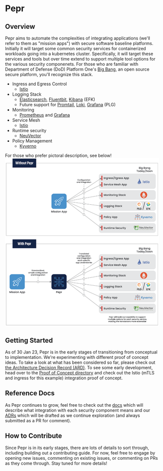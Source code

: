 # Pepr

## Overview
Pepr aims to automate the complexities of integrating applications (we'll refer to them as "mission apps") with secure software baseline platforms. Initially it will target some common security services for containerized workloads going into a kubernetes cluster. Specifically, it will target these services and tools but over time extend to support multiple tool options for the various security componenets. For those who are familiar with Department of Defense (DoD) Platform One's [Big Bang](https://github.com/DoD-Platform-One/big-bang), an open source secure platform, you'll recognize this stack. 
- Ingress and Egress Control
  - [Istio](https://istio.io/)
- Logging Stack  
  - [Elasticsearch](https://www.elastic.co/), [Fluentbit](https://fluentbit.io/), [Kibana](https://www.elastic.co/kibana/) (EFK)
  - Future support for [Promtail](https://grafana.com/docs/loki/latest/clients/promtail/?pg=logs&plcmt=tab-5), [Loki](https://grafana.com/oss/loki/), [Grafana](https://grafana.com/grafana/) (PLG)
- Monitoring
  - [Prometheus](https://grafana.com/oss/prometheus/) and [Grafana](https://grafana.com/grafana/)
- Service Mesh
  - [Istio](https://istio.io/)
- Runtime security
  - [NeuVector](https://neuvector.com/)
- Policy Management
  - [Kyverno](https://kyverno.io/)

For those who prefer pictoral description, see below!
![Alt](/docs/pepr_overview.png "Pepr Overview")


## Getting Started
As of 30 Jan 23, Pepr is in the early stages of transitioning from conceptual to implementation. We're experimenting with different proof of concept ideas. To take a look at what has been considered so far, please check out [the Architecture Decision Record (ARD)](./adr/0002-pepr-implementation-options.md). To see some early development, head over to the [Proof of Concept directory](./proof-of-concept/) and check out the Istio (mTLS and ingress for this example) integration proof of concept. 

## Reference Docs
As Pepr continues to grow, feel free to check out the [docs](./docs/) which will describe what integration with each security component means and our [ADRs](./adr/) which will be drafted as we continue exploration (and always submitted as a PR for comment). 

## How to Contribute
Since Pepr is in its early stages, there are lots of details to sort through, including building out a contributing guide. For now, feel free to engage by opening new issues, commenting on existing issues, or commenting on PRs as they come through. Stay tuned for more details! 
